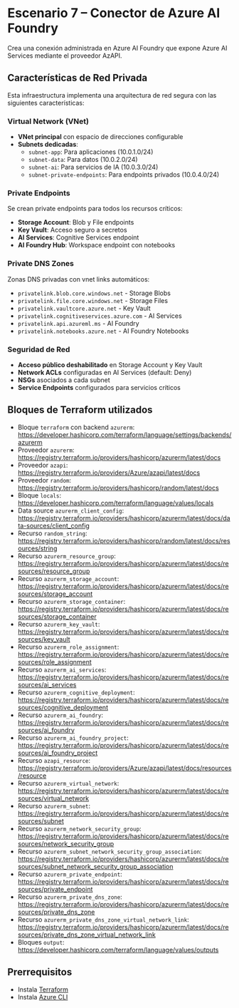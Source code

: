 # Escenario 7 – Conector de Azure AI Foundry

Crea una conexión administrada en Azure AI Foundry que expone Azure AI Services mediante el proveedor AzAPI.

## Características de Red Privada

Esta infraestructura implementa una arquitectura de red segura con las siguientes características:

### Virtual Network (VNet)
- **VNet principal** con espacio de direcciones configurable
- **Subnets dedicadas**:
  - `subnet-app`: Para aplicaciones (10.0.1.0/24)
  - `subnet-data`: Para datos (10.0.2.0/24)
  - `subnet-ai`: Para servicios de IA (10.0.3.0/24)
  - `subnet-private-endpoints`: Para endpoints privados (10.0.4.0/24)

### Private Endpoints
Se crean private endpoints para todos los recursos críticos:
- **Storage Account**: Blob y File endpoints
- **Key Vault**: Acceso seguro a secretos
- **AI Services**: Cognitive Services endpoint
- **AI Foundry Hub**: Workspace endpoint con notebooks

### Private DNS Zones
Zonas DNS privadas con vnet links automáticos:
- `privatelink.blob.core.windows.net` - Storage Blobs
- `privatelink.file.core.windows.net` - Storage Files
- `privatelink.vaultcore.azure.net` - Key Vault
- `privatelink.cognitiveservices.azure.com` - AI Services
- `privatelink.api.azureml.ms` - AI Foundry
- `privatelink.notebooks.azure.net` - AI Foundry Notebooks

### Seguridad de Red
- **Acceso público deshabilitado** en Storage Account y Key Vault
- **Network ACLs** configuradas en AI Services (default: Deny)
- **NSGs** asociados a cada subnet
- **Service Endpoints** configurados para servicios críticos

## Bloques de Terraform utilizados
- Bloque `terraform` con backend `azurerm`: https://developer.hashicorp.com/terraform/language/settings/backends/azurerm
- Proveedor `azurerm`: https://registry.terraform.io/providers/hashicorp/azurerm/latest/docs
- Proveedor `azapi`: https://registry.terraform.io/providers/Azure/azapi/latest/docs
- Proveedor `random`: https://registry.terraform.io/providers/hashicorp/random/latest/docs
- Bloque `locals`: https://developer.hashicorp.com/terraform/language/values/locals
- Data source `azurerm_client_config`: https://registry.terraform.io/providers/hashicorp/azurerm/latest/docs/data-sources/client_config
- Recurso `random_string`: https://registry.terraform.io/providers/hashicorp/random/latest/docs/resources/string
- Recurso `azurerm_resource_group`: https://registry.terraform.io/providers/hashicorp/azurerm/latest/docs/resources/resource_group
- Recurso `azurerm_storage_account`: https://registry.terraform.io/providers/hashicorp/azurerm/latest/docs/resources/storage_account
- Recurso `azurerm_storage_container`: https://registry.terraform.io/providers/hashicorp/azurerm/latest/docs/resources/storage_container
- Recurso `azurerm_key_vault`: https://registry.terraform.io/providers/hashicorp/azurerm/latest/docs/resources/key_vault
- Recurso `azurerm_role_assignment`: https://registry.terraform.io/providers/hashicorp/azurerm/latest/docs/resources/role_assignment
- Recurso `azurerm_ai_services`: https://registry.terraform.io/providers/hashicorp/azurerm/latest/docs/resources/ai_services
- Recurso `azurerm_cognitive_deployment`: https://registry.terraform.io/providers/hashicorp/azurerm/latest/docs/resources/cognitive_deployment
- Recurso `azurerm_ai_foundry`: https://registry.terraform.io/providers/hashicorp/azurerm/latest/docs/resources/ai_foundry
- Recurso `azurerm_ai_foundry_project`: https://registry.terraform.io/providers/hashicorp/azurerm/latest/docs/resources/ai_foundry_project
- Recurso `azapi_resource`: https://registry.terraform.io/providers/Azure/azapi/latest/docs/resources/resource
- Recurso `azurerm_virtual_network`: https://registry.terraform.io/providers/hashicorp/azurerm/latest/docs/resources/virtual_network
- Recurso `azurerm_subnet`: https://registry.terraform.io/providers/hashicorp/azurerm/latest/docs/resources/subnet
- Recurso `azurerm_network_security_group`: https://registry.terraform.io/providers/hashicorp/azurerm/latest/docs/resources/network_security_group
- Recurso `azurerm_subnet_network_security_group_association`: https://registry.terraform.io/providers/hashicorp/azurerm/latest/docs/resources/subnet_network_security_group_association
- Recurso `azurerm_private_endpoint`: https://registry.terraform.io/providers/hashicorp/azurerm/latest/docs/resources/private_endpoint
- Recurso `azurerm_private_dns_zone`: https://registry.terraform.io/providers/hashicorp/azurerm/latest/docs/resources/private_dns_zone
- Recurso `azurerm_private_dns_zone_virtual_network_link`: https://registry.terraform.io/providers/hashicorp/azurerm/latest/docs/resources/private_dns_zone_virtual_network_link
- Bloques `output`: https://developer.hashicorp.com/terraform/language/values/outputs

## Prerrequisitos

- Instala [Terraform](https://developer.hashicorp.com/terraform/install)
- Instala [Azure CLI](https://learn.microsoft.com/cli/azure/install-azure-cli)
